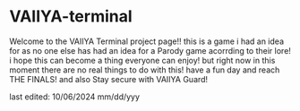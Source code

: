# VAIIYA-terminal

Welcome to the VAIIYA Terminal project page!! 
this is a game i had an idea for as no one else has had an idea for a Parody game acorrding to their lore! 
i hope this can become a thing everyone can enjoy! but right now in this moment there are no real things to do with this! 
have a fun day and reach THE FINALS! and also Stay secure with VAIIYA Guard! 




last edited: 10/06/2024 mm/dd/yyy

